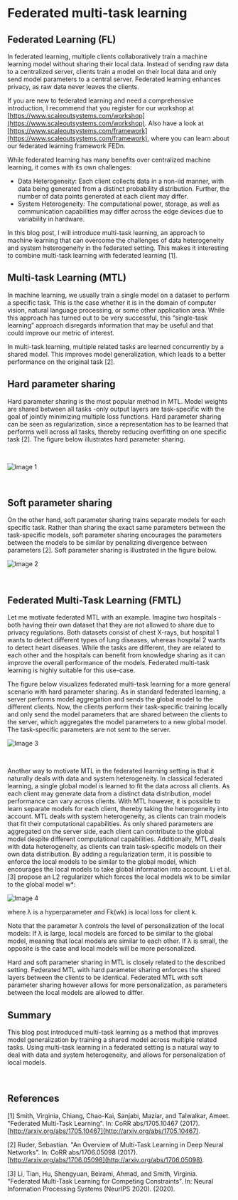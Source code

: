 ﻿# Federated multi-task learning

Federated Learning (FL)
-----------------------

In federated learning, multiple clients collaboratively train a machine learning model without sharing their local data. Instead of sending raw data to a centralized server, clients train a model on their local data and only send model parameters to a central server. Federated learning enhances privacy, as raw data never leaves the clients.

If you are new to federated learning and need a comprehensive introduction, I recommend that you register for our workshop at [https://www.scaleoutsystems.com/workshop](https://www.scaleoutsystems.com/workshop). Also have a look at [https://www.scaleoutsystems.com/framework](https://www.scaleoutsystems.com/framework), where you can learn about our federated learning framework FEDn.

While federated learning has many benefits over centralized machine learning, it comes with its own challenges:

*   Data Heterogeneity: Each client collects data in a non-iid manner, with data being generated from a distinct probability distribution. Further, the number of data points generated at each client may differ.
*   System Heterogeneity: The computational power, storage, as well as communication capabilities may differ across the edge devices due to variability in hardware. 

In this blog post, I will introduce multi-task learning, an approach to machine learning that can overcome the challenges of data heterogeneity and system heterogeneity in the federated setting. This makes it interesting to combine multi-task learning with federated learning \[1\].

Multi-task Learning (MTL)
-------------------------

In machine learning, we usually train a single model on a dataset to perform a specific task. This is the case whether it is in the domain of computer vision, natural language processing, or some other application area. While this approach has turned out to be very successful, this “single-task learning” approach disregards information that may be useful and that could improve our metric of interest.

In multi-task learning, multiple related tasks are learned concurrently by a shared model. This improves model generalization, which leads to a better performance on the original task \[2\].

Hard parameter sharing
----------------------

Hard parameter sharing is the most popular method in MTL. Model weights are shared between all tasks -only output layers are task-specific with the goal of jointly minimizing multiple loss functions. Hard parameter sharing can be seen as regularization, since a representation has to be learned that performs well across all tasks, thereby reducing overfitting on one specific task \[2\]. The figure below illustrates hard parameter sharing.

‍

![Image 1](https://cdn.prod.website-files.com/65b2c538561625e62bd16a2a/666be26ab1f24f5042fdf257_AD_4nXeawV3e5CADtEe_pXxXhYArqAsLdMbCQeJTPagomgNYdZzJOQ8GRMpd8CNT3k7ZlsO1xoclvWIc5s0ukbqvvVxbM2KzTt3z9xzKizSVUYRi7zv4-6bzpjZbvit8__IKn5g7M8IcRo4PKHsAZaP8SP2tZjzn.png)

‍

Soft parameter sharing
----------------------

On the other hand, soft parameter sharing trains separate models for each specific task. Rather than sharing the exact same parameters between the task-specific models, soft parameter sharing encourages the parameters between the models to be similar by penalizing divergence between parameters \[2\]. Soft parameter sharing is illustrated in the figure below.

![Image 2](https://cdn.prod.website-files.com/65b2c538561625e62bd16a2a/666be26af7f67dffa7d3135a_AD_4nXeAsgtEQSi14gv58tc3Or1vvppMx4QJZvvSCy8wV8L2Out4GdxLFH5mtlnJkmaEr0wndgDZbcO0QdUDnOJEBHCdNjydSC0spNEEfTJSAhaXGhODCT-0_hbFCQ7PRXhdMA0zCXoQg2HFeIOMBv1ALfLE93uD.png)

‍

Federated Multi-Task Learning (FMTL)
------------------------------------

Let me motivate federated MTL with an example. Imagine two hospitals - both having their own dataset that they are not allowed to share due to privacy regulations. Both datasets consist of chest X-rays, but hospital 1 wants to detect different types of lung diseases, whereas hospital 2 wants to detect heart diseases. While the tasks are different, they are related to each other and the hospitals can benefit from knowledge sharing as it can improve the overall performance of the models. Federated multi-task learning is highly suitable for this use-case.

The figure below visualizes federated multi-task learning for a more general scenario with hard parameter sharing. As in standard federated learning, a server performs model aggregation and sends the global model to the different clients. Now, the clients perform their task-specific training locally and only send the model parameters that are shared between the clients to the server, which aggregates the model parameters to a new global model. The task-specific parameters are not sent to the server.

![Image 3](https://cdn.prod.website-files.com/65b2c538561625e62bd16a2a/666be26a15e9b1ad0c4e1595_AD_4nXcU2Sd9fwuz2so46myDPp_S0l4P1qFO6SM_a_JSL0-KLhtHSoxeNoI26bzMNQBlc8ewZEPRr0rUwDSpKDb3PB6x4PZ4LNHcDwCA8W73tYJo9IIi_H6iteqgNwynql3io4EgvUelQLreL0b9mdEXYVq7e9KT.png)

‍

Another way to motivate MTL in the federated learning setting is that it naturally deals with data and system heterogeneity. In classical federated learning, a single global model is learned to fit the data across all clients. As each client may generate data from a distinct data distribution, model performance can vary across clients. With MTL however, it is possible to learn separate models for each client, thereby taking the heterogeneity into account. MTL deals with system heterogeneity, as clients can train models that fit their computational capabilities. As only shared parameters are aggregated on the server side, each client can contribute to the global model despite different computational capabilities. Additionally, MTL deals with data heterogeneity, as clients can train task-specific models on their own data distribution. By adding a regularization term, it is possible to enforce the local models to be similar to the global model, which encourages the local models to take global information into account. Li et al. \[3\] propose an L2 regularizer which forces the local models wk to be similar to the global model w\*:

![Image 4](https://cdn.prod.website-files.com/65b2c538561625e62bd16a2a/666be26a65bf484db7a75b49_AD_4nXcvMPvUlNJdbkBsrX18AH6D0tZoWpEDOxXoXfgvGLObIQFf9tEmPDmE1IzKGczZD9QU0uO5PdyOA3VUg6bkASHyYV10MhyI_neePNm2uhtXTFKHOBc78shH6cgXch0XVs3g1XlIwbEf-izMYyLTeO2Wc7-h.png)

where λ is a hyperparameter and Fk(wk) is local loss for client k.

Note that the parameter λ controls the level of personalization of the local models: If λ is large, local models are forced to be similar to the global model, meaning that local models are similar to each other. If λ is small, the opposite is the case and local models will be more personalized.

Hard and soft parameter sharing in MTL is closely related to the described setting. Federated MTL with hard parameter sharing enforces the shared layers between the clients to be identical. Federated MTL with soft parameter sharing however allows for more personalization, as parameters between the local models are allowed to differ.

Summary
-------

This blog post introduced multi-task learning as a method that improves model generalization by training a shared model across multiple related tasks. Using multi-task learning in a federated setting is a natural way to deal with data and system heterogeneity, and allows for personalization of local models.

‍

References 
-----------

\[1\] Smith, Virginia, Chiang, Chao-Kai, Sanjabi, Maziar, and Talwalkar, Ameet. "Federated Multi-Task Learning". In: CoRR abs/1705.10467 (2017). [http://arxiv.org/abs/1705.10467](http://arxiv.org/abs/1705.10467).

\[2\] Ruder, Sebastian. "An Overview of Multi-Task Learning in Deep Neural Networks". In: CoRR abs/1706.05098 (2017). [http://arxiv.org/abs/1706.05098](http://arxiv.org/abs/1706.05098).

\[3\] Li, Tian, Hu, Shengyuan, Beirami, Ahmad, and Smith, Virginia. "Federated Multi-Task Learning for Competing Constraints". In: Neural Information Processing Systems (NeurIPS 2020). (2020).
